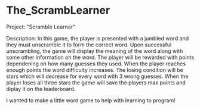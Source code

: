 # The_ScrambLearner
Project: "Scramble Learner"

Description:
In this game, the player is presented with a jumbled word and they must unscramble it to form the
correct word. Upon successful unscrambling, the game will display the meaning of the word along 
with some other information on the word. The player will be rewarded with points dependening on 
how many guesses they used. When the player reaches enough points the word difficulty increases. 
The losing condition will be stars which will decrease for every word with 3 wrong guesses. When 
the player loses all three stars the game will save the players max points and diplay it on the 
leaderboard.



I wanted to make a little word game to help with learning to program!